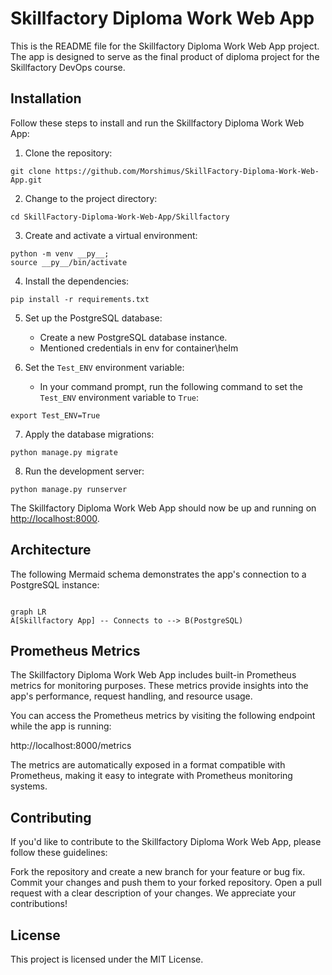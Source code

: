 # Skillfactory Diploma Work Web App

This is the README file for the Skillfactory Diploma Work Web App project. The app is designed to serve as the final product of diploma project for the Skillfactory  DevOps course.

## Installation

Follow these steps to install and run the Skillfactory Diploma Work Web App:

1. Clone the repository:

```shell
git clone https://github.com/Morshimus/SkillFactory-Diploma-Work-Web-App.git
```

2. Change to the project directory:

```shell
cd SkillFactory-Diploma-Work-Web-App/Skillfactory
```

3. Create and activate a virtual environment:

```shell
python -m venv __py__;
source __py__/bin/activate
```

4. Install the dependencies:

```shell
pip install -r requirements.txt
```

5. Set up the PostgreSQL database:
   - Create a new PostgreSQL database instance.
   - Mentioned credentials in env for container\helm

6. Set the `Test_ENV` environment variable:
   - In your command prompt, run the following command to set the `Test_ENV` environment variable to `True`:

```shell
export Test_ENV=True
```

7. Apply the database migrations:

```shell
python manage.py migrate
```

8. Run the development server:

```shell
python manage.py runserver
```

The Skillfactory Diploma Work Web App should now be up and running on [http://localhost:8000](http://localhost:8000).

## Architecture

The following Mermaid schema demonstrates the app's connection to a PostgreSQL instance:

```mermaid

graph LR
A[Skillfactory App] -- Connects to --> B(PostgreSQL)

```

## Prometheus Metrics

The Skillfactory Diploma Work Web App includes built-in Prometheus metrics for monitoring purposes. These metrics provide insights into the app's performance, request handling, and resource usage.

You can access the Prometheus metrics by visiting the following endpoint while the app is running:

http://localhost:8000/metrics

The metrics are automatically exposed in a format compatible with Prometheus, making it easy to integrate with Prometheus monitoring systems.

## Contributing

If you'd like to contribute to the Skillfactory Diploma Work Web App, please follow these guidelines:

Fork the repository and create a new branch for your feature or bug fix.
Commit your changes and push them to your forked repository.
Open a pull request with a clear description of your changes.
We appreciate your contributions!

## License

This project is licensed under the MIT License.